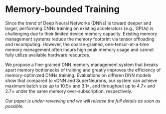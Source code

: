 Memory-bounded Training
====================================

Since the trend of Deep Neural Networks (DNNs) is toward deeper and larger, performing DNNs training on existing accelerators (e.g., GPUs) is challenging due to their limited device memory capacity. Existing memory management systems reduce the memory footprint via tensor offloading and recomputing. However, the coarse-grained, one-tensor-at-a-time memory management often incurs high peak memory usage and cannot fully utilize available hardware resources. 

We propose a fine-grained DNN memory management system that breaks apart memory bottlenecks of training and greatly improves the efficiency of memory-optimized DNNs training. Evaluations on differen DNN models show that compared to vDNN and SuperNeurons, our system can achieve maximum batch size up to 10.5× and 3.1×, and throughput up to 4.7× and 2.7× under the same memory over-subscription, respectively.



<div class="warning">
<em>Our paper is under-reviewing and we will release the full details as soon as possible.</em>
</div>